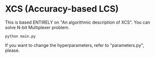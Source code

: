 # XCS (Accuracy-based LCS)
This is based ENTIRELY on "An algorithmic description of XCS". You can solve N-bit Multiplexer problem.

```
python main.py
```
If you want to change the hyperparameters, refer to "parameters.py", please.